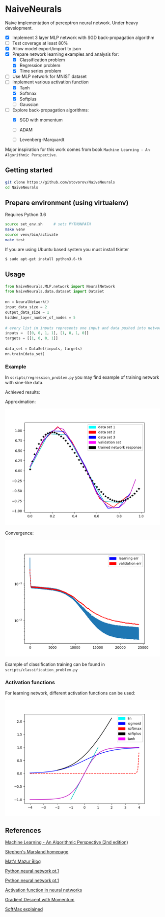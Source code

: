 NaiveNeurals
============

Naive implementation of perceptron neural network. Under heavy development.


- [X] Implement 3 layer MLP network with SGD back-propagation algorithm
- [ ] Test coverage at least 80%
- [X] Allow model export/import to json
- [X] Prepare network learning examples and analysis for:
    - [X] Classification problem
    - [X] Regression problem
    - [X] Time series problem
- [ ] Use MLP network for MNIST dataset
- [ ] Implement various activation function
    - [X] Tanh
    - [X] Softmax
    - [X] Softplus
    - [ ] Gaussian
- [ ] Explore back-propagation algorithms:
    - [X] SGD with momentum
    - [ ] ADAM
    - [ ] Levenberg-Marquardt


Major inspiration for this work comes from book ``Machine Learning - An Algorithmic Perspective``.


Getting started
---------------

```bash
git clone https://github.com/stovorov/NaiveNeurals
cd NaiveNeurals
```


Prepare environment (using virtualenv)
--------------------------------------

Requires Python 3.6

```bash
source set_env.sh     # sets PYTHONPATH
make venv
source venv/bin/activate
make test
```

If you are using Ubuntu based system you must install tkinter

```bash
$ sudo apt-get install python3.6-tk
```

Usage
-----

```python
from NaiveNeurals.MLP.network import NeuralNetwork
from NaiveNeurals.data.dataset import DataSet

nn = NeuralNetwork()
input_data_size = 2
output_data_size = 1
hidden_layer_number_of_nodes = 5

# every list in inputs represents one input and data pushed into network
inputs =  [[0, 0, 1, 1], [1, 0, 1, 0]]
targets = [[1, 0, 0, 1]]

data_set = DataSet(inputs, targets)
nn.train(data_set)
```

### Example

In ``scripts/regression_problem.py`` you may find example of training network with sine-like data.

Achieved results:

Approximation:

![Aproximation_sine](docs/graphs/sine_example.png)

Convergence:

![Convergence_sine](docs/graphs/sine_conv.png)

Example of classification training can be found in ``scripts/classification_problem.py``

### Activation functions

For learning network, different activation functions can be used:

![activation_functions](docs/graphs/activation_functions.png)


References
----------

[Machine Learning - An Algorithmic Perspective (2nd edition)](https://www.amazon.com/Machine-Learning-Algorithmic-Perspective-Recognition/dp/1466583282/ref=dp_ob_title_bk)

[Stephen's Marsland homepage](https://seat.massey.ac.nz/personal/s.r.marsland/mlbook.html)

[Mat's Mazur Blog](https://mattmazur.com/2015/03/17/a-step-by-step-backpropagation-example/)

[Python neural network pt.1](https://iamtrask.github.io/2015/07/12/basic-python-network/)

[Python neural network pt.1](https://iamtrask.github.io/2015/07/27/python-network-part2/)

[Activation function in neural networks](https://towardsdatascience.com/activation-functions-neural-networks-1cbd9f8d91d6)

[Gradient Descent with Momentum](http://www.cs.bham.ac.uk/~jxb/NN/l8.pdf)

[SoftMax explained](https://eli.thegreenplace.net/2016/the-softmax-function-and-its-derivative/)
